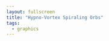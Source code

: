 ```yaml
---
layout: fullscreen
title: "Hypno-Vortex Spiraling Orbs"
tags:
  - graphics
---
```


<canvas id="vortexCanvas" width="500" height="500"></canvas>
<script>
const canvas = document.getElementById('vortexCanvas');
const ctx = canvas.getContext('2d');
const w = canvas.width;
const h = canvas.height;

let t = 0;

// Parameters for the vortex and orbs
const orbCount = 48;
const orbitRadii = Array.from({length: orbCount}, (_,i) => 50 + i*4);
const center = { x: w/2, y: h/2 };
const colors = [];
for (let i=0; i<orbCount; i++) {
    const hue = (Math.sin(i*0.17)+1)*180 + i*3;
    const sat = 60 + 30*Math.sin(i*0.37+t*0.05);
    colors.push(`hsl(${hue},${sat}%,60%)`);
}
const TAU = 2 * Math.PI;

// Animate background starfield for depth
const stars = Array.from({length:100}, () => ({
  x: Math.random()*w, y: Math.random()*h,
  r: 0.5+Math.random()*1.5, s: 0.5+Math.random()
}));

function drawStars(bgAlpha) {
    ctx.save();
    ctx.globalAlpha = bgAlpha;
    ctx.fillStyle='black';
    ctx.fillRect(0,0,w,h);
    ctx.globalAlpha = 1.0;
    for(const star of stars) {
      ctx.beginPath();
      ctx.arc(star.x,star.y,star.r,0,TAU);
      ctx.fillStyle = `rgba(255,255,${180+Math.random()*75},${0.5+Math.random()*0.5})`;
      ctx.fill();
    }
    ctx.restore();
}

// Draw vortex spiral arms
function drawVortexArms(t) {
    for(let arm=0; arm<3; arm++) {
        ctx.save();
        ctx.strokeStyle = `hsla(${210+arm*45+t*32},70%,68%,0.07)`;
        ctx.lineWidth = 4;
        ctx.beginPath();
        for(let i=0; i<180; i++) {
            const theta = (i/180)*TAU*1.2 + arm*TAU/3 + t*0.29;
            const r = 30 + i*2.2 + Math.sin(theta*3 + t*0.51)*9;
            const px = center.x + r * Math.cos(theta);
            const py = center.y + r * Math.sin(theta);
            if(i===0) ctx.moveTo(px,py);
            else ctx.lineTo(px,py);
        }
        ctx.stroke();
        ctx.restore();
    }
}

// Evolving orbs in vortex
function drawOrbs(t) {
    for(let i=0; i<orbCount; i++) {
        const baseRadius = orbitRadii[i];

        // Modulate along a spiral over time
        let theta = t*0.019 + i*TAU/orbCount*2 + Math.sin(t*0.011 + i*0.13)*0.7;
        let r = baseRadius + 32*Math.sin(t*0.009+i*0.41) + 7*Math.sin(t*0.022+i*i*0.09);

        // Position in vortex spiral
        let x = center.x + r * Math.cos(theta + t*0.003*i + Math.sin(t*0.011+ i*0.21)*0.12);
        let y = center.y + r * Math.sin(theta + Math.cos(t*0.01-i*0.15)*0.2);

        // animate orb radii, size pulses
        let orbR = 13 + 4*Math.sin(t*0.021+i*1.4) + 4*Math.sin(t*0.031+i*2.3);

        // Color shifts
        const hue = (210 + 140*Math.sin(i*0.14 + t*0.045 + Math.atan2(y-center.y,x-center.x)) + i*4 + t*0.9)%360;
        const light = 55 + 18*Math.sin(t*0.027 + i*3.9);
        const sat = 70 + 18*Math.sin(t*0.015+i*0.9);

        // Draw glowing orb
        ctx.save();
        ctx.globalAlpha = 0.19 + 0.36*(0.5 + 0.5*Math.sin(t*0.035 + i));
        ctx.beginPath();
        ctx.arc(x, y, orbR*1.4, 0, TAU);
        ctx.fillStyle = `hsla(${hue},${sat+20}%,${light+12}%,0.55)`;
        ctx.shadowColor = `hsl(${hue},${sat}%,${light+10}%)`;
        ctx.shadowBlur = 16;
        ctx.fill();
        ctx.restore();

        // Inner orb
        ctx.save();
        ctx.globalAlpha = 0.65;
        ctx.beginPath();
        ctx.arc(x, y, orbR, 0, TAU);
        ctx.fillStyle = `hsl(${hue},${sat}%,${light}%)`;
        ctx.shadowColor = `hsl(${hue-10},${Math.max(30,sat-22)}%,${Math.max(15,light-25)}%)`;
        ctx.shadowBlur = 3;
        ctx.fill();
        ctx.restore();

        // Radiant lines ("comet tails")
        ctx.save();
        for(let j=0;j<4;j++) {
            let tailTheta = theta + j*TAU/4 + t*0.03*i*j;
            ctx.beginPath();
            ctx.moveTo(x,y);
            let tx = x - orbR*2 * Math.cos(tailTheta + t*0.006*i);
            let ty = y - orbR*2 * Math.sin(tailTheta + t*0.006*i);
            ctx.lineTo(tx,ty);
            ctx.strokeStyle = `hsla(${hue},${sat}%,75%,0.22)`;
            ctx.lineWidth = 1.5;
            ctx.stroke();
        }
        ctx.restore();
    }
}

// Central vortex hole (a warped portal)
function drawCentralPortal(t) {
    ctx.save();
    const pulses = 5;
    for(let j=0;j<pulses;j++) {
        ctx.beginPath();
        let r = 30 + 11*j + 7*Math.sin(t*0.03+j*1.4 + Math.sin(t*0.01+j));
        let warp = Math.sin(t*0.012 + j*0.71)*0.11;
        for(let i=0;i<=60;i++) {
            let angle = (i/60)*TAU;
            let px = center.x + r * Math.cos(angle+warp*Math.sin(4*angle+t*0.04+j));
            let py = center.y + r * Math.sin(angle+warp*Math.cos(3*angle-t*0.024));
            if(i===0) ctx.moveTo(px,py);
            else ctx.lineTo(px,py);
        }
        ctx.closePath();
        ctx.strokeStyle = `hsla(${270+Math.sin(j+ t*0.14)*60},70%,44%,${0.12+0.07*j})`;
        ctx.lineWidth = 4-0.6*j;
        ctx.stroke();
    }
    // Portal core pulse
    ctx.beginPath();
    ctx.arc(center.x,center.y,25+2*Math.sin(t*0.045),0,TAU);
    ctx.fillStyle="radial-gradient";
    ctx.globalAlpha = 0.9;
    ctx.fillStyle = `hsl(${260+Math.sin(t*0.06)*32},88%,20%)`;
    ctx.shadowColor = `hsl(${260+Math.sin(t*0.07)*40},70%,35%)`;
    ctx.shadowBlur = 21;
    ctx.fill();
    ctx.restore();
}

// Main animation loop
function draw() {
    t += 1;
    // Background starfield fade
    drawStars(0.62+0.14*Math.sin(t*0.008));
    // Spiral arms
    drawVortexArms(t);

    // Orbs in the vortex
    drawOrbs(t);

    // Central portal
    drawCentralPortal(t);

    requestAnimationFrame(draw);
}
draw();
</script>
